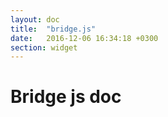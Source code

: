 ```yaml
---
layout: doc
title:  "bridge.js"
date:   2016-12-06 16:34:18 +0300
section: widget
---
```


# Bridge js doc

